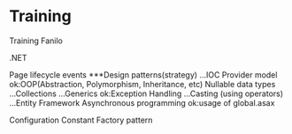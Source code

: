 # Training
Training Fanilo



.NET

Page lifecycle events
***Design patterns(strategy)
...IOC
Provider model
ok:OOP(Abstraction, Polymorphism, Inheritance, etc)
Nullable data types
...Collections
...Generics
ok:Exception Handling
...Casting (using operators)
...Entity Framework
Asynchronous programming
ok:usage of global.asax

Configuration
Constant
Factory pattern


